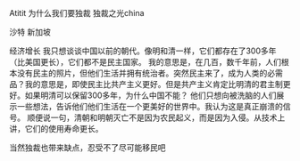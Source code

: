 Atitit 为什么我们要独裁 独裁之光china

沙特 新加坡

经济增长
我只想谈谈中国以前的朝代。像明和清一样，它们都存在了300多年（比美国更长），它们都不是民主国家。
我的意思是，在几百，数千年前，人们根本没有民主的照片，但他们生活并拥有统治者。突然民主来了，成为人类的必需品？我的意思是，即使民主比共产主义更好。但是共产主义肯定比明清的君主制更好。如果明清可以保留300多年，为什么中国不能？
他们只想向被洗脑的人们展示一些想法，告诉他们他们生活在一个更美好的世界中。我认为这是真正崩溃的信号。
顺便说一句，清朝和明朝灭亡不是因为农民起义，而是因为入侵。从技术上讲，它们的使用寿命更长。

当然独裁也带来缺点，忍受不了尽可能移民吧

